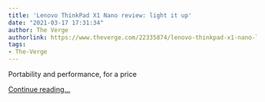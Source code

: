 ```yaml
---
title: 'Lenovo ThinkPad X1 Nano review: light it up'
date: "2021-03-17 17:31:34"
author: The Verge
authorlink: https://www.theverge.com/22335874/lenovo-thinkpad-x1-nano-laptop-windows-business-intel-review-price-specs
tags:
- The-Verge
---
```

<p>Portability and performance, for a price</p>
  <p>
    <a href="https://www.theverge.com/22335874/lenovo-thinkpad-x1-nano-laptop-windows-business-intel-review-price-specs">Continue reading&hellip;</a>
  </p>